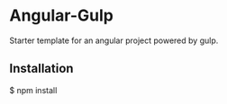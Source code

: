 # Angular-Gulp
Starter template for an angular project powered by gulp.

## Installation 
$ npm install
 